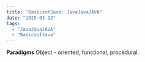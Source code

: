 ```yaml
---
title: "BasicsofJava: JavaJavaJAVA"
date: "2025-03-12"
tags:
  - "JavaJavaJAVA"
  - "BasicsofJava"
---
```


**Paradigms** Object - oriented, functional, procedural.
